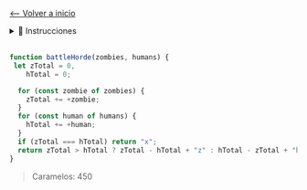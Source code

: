 [<-- Volver a inicio](https://github.com/ACBC-DEV/halloweenDev)

<details>
<summary>📝 Instrucciones</summary>
En una lucha épica entre muertos vivientes 🧟 y humanos 👮‍♂️, ambos bandos tienen una lista de combatientes con poderes de ataque específicos.

La batalla se desarrolla en rondas, y cada ronda enfrenta a cada combatiente de su bando.

El bando con mayor poder de ataque gana la ronda, y su poder se suma al siguiente combatiente de su equipo.

En caso de empate, ambos combatientes caen y no afectan a la próxima ronda.

Dadas dos cadenas de texto zombies y humans, donde cada dígito (del 1 al 9) representa el poder de ataque de un combatiente, determina quién queda al final y con cuánto poder de ataque.

Importante: Las dos cadenas siempre tendrán la misma longitud.

La salida es una cadena de texto que representa el resultado final de la batalla.

Si queda un zombie, devuelve su poder seguido de "z", por ejemplo "3z".
Si queda un humano, devuelve su poder seguido de "h", por ejemplo "2h".
Si hay un empate y ninguno queda con poder al final, devuelve "x".
Aquí tienes un ejemplo:
```typescript
const zombies = '242';
const humans = '334';

const result = battleHorde(zombies, humans);  // -> "2h"
// primera ronda: zombie 2 vs human 3 -> humano gana (+1)
// segunda ronda: zombie 4 vs human 3+1 -> empate
// tercera ronda: zombie 2 vs human 4 -> humano gana (+2)
// resultado: "2h"
```

Otro ejemplo con un empate:
```typescript
const zombies = '444';
const humans = '282';

const result = battleHorde(zombies, humans);  // -> "x"
// primera ronda: zombie 4 vs human 2 -> zombie gana (+2)
// segunda ronda: zombie 4+2 vs human 8 -> humano gana (+2)
// tercera ronda: zombie 4 vs human 2+2 -> empate
// resultado: "x"
```

</details>

<br>

```typescript
function battleHorde(zombies, humans) {
 let zTotal = 0,
    hTotal = 0;

  for (const zombie of zombies) {
    zTotal += +zombie;
  }
  for (const human of humans) {
    hTotal += +human;
  }
  if (zTotal === hTotal) return "x";
  return zTotal > hTotal ? zTotal - hTotal + "z" : hTotal - zTotal + "h";
}
```

> Caramelos: 450